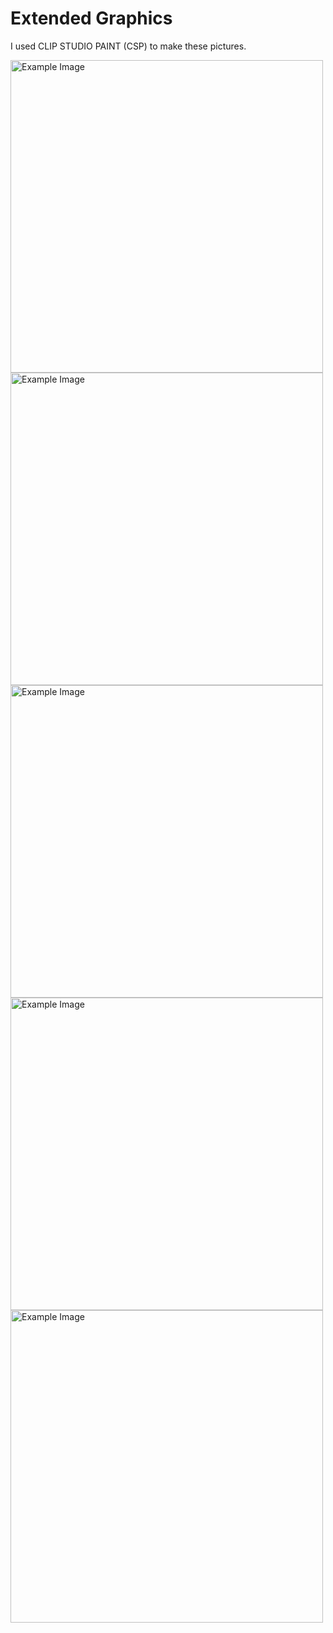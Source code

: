 # Extended Graphics
I used CLIP STUDIO PAINT (CSP) to make these pictures.

<img src="https://i.imgur.com/FkqTmps.png" alt="Example Image" width="500" /> <img src="https://i.imgur.com/nVYsUYx.png" alt="Example Image" width="500" />
<img src="https://i.imgur.com/eOuLVO2.png" alt="Example Image" width="500" /> <img src="https://i.imgur.com/we8WEWI.png" alt="Example Image" width="500" />
<img src="https://i.imgur.com/qsJanXY.png" alt="Example Image" width="500" />
